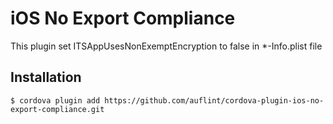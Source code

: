 # iOS No Export Compliance

This plugin set ITSAppUsesNonExemptEncryption to false in *-Info.plist file

## Installation

`$ cordova plugin add https://github.com/auflint/cordova-plugin-ios-no-export-compliance.git`
